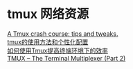 # tmux 网络资源
[A Tmux crash course: tips and tweaks.](http://tangosource.com/blog/a-tmux-crash-course-tips-and-tweaks/)   
[tmux的使用方法和个性化配置](http://mingxinglai.com/cn/2012/09/tmux/)  
[如何使用Tmux提高终端环境下的效率](https://linux.cn/article-3952-1.html)  
[TMUX – The Terminal Multiplexer (Part 2)](http://blog.hawkhost.com/2010/07/02/tmux-%E2%80%93-the-terminal-multiplexer-part-2/)  